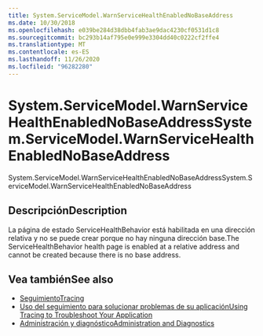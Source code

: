 ```yaml
---
title: System.ServiceModel.WarnServiceHealthEnabledNoBaseAddress
ms.date: 10/30/2018
ms.openlocfilehash: e039be284d38dbb4fab3ae9dac4230cf0531d1c8
ms.sourcegitcommit: bc293b14af795e0e999e3304dd40c0222cf2ffe4
ms.translationtype: MT
ms.contentlocale: es-ES
ms.lasthandoff: 11/26/2020
ms.locfileid: "96282280"
---
```

# <a name="systemservicemodelwarnservicehealthenablednobaseaddress"></a><span data-ttu-id="0ff2c-102">System.ServiceModel.WarnServiceHealthEnabledNoBaseAddress</span><span class="sxs-lookup"><span data-stu-id="0ff2c-102">System.ServiceModel.WarnServiceHealthEnabledNoBaseAddress</span></span>

<span data-ttu-id="0ff2c-103">System.ServiceModel.WarnServiceHealthEnabledNoBaseAddress</span><span class="sxs-lookup"><span data-stu-id="0ff2c-103">System.ServiceModel.WarnServiceHealthEnabledNoBaseAddress</span></span>  
  
## <a name="description"></a><span data-ttu-id="0ff2c-104">Descripción</span><span class="sxs-lookup"><span data-stu-id="0ff2c-104">Description</span></span>  

 <span data-ttu-id="0ff2c-105">La página de estado ServiceHealthBehavior está habilitada en una dirección relativa y no se puede crear porque no hay ninguna dirección base.</span><span class="sxs-lookup"><span data-stu-id="0ff2c-105">The ServiceHealthBehavior health page is enabled at a relative address and cannot be created because there is no base address.</span></span>  
  
## <a name="see-also"></a><span data-ttu-id="0ff2c-106">Vea también</span><span class="sxs-lookup"><span data-stu-id="0ff2c-106">See also</span></span>

- [<span data-ttu-id="0ff2c-107">Seguimiento</span><span class="sxs-lookup"><span data-stu-id="0ff2c-107">Tracing</span></span>](index.md)
- [<span data-ttu-id="0ff2c-108">Uso del seguimiento para solucionar problemas de su aplicación</span><span class="sxs-lookup"><span data-stu-id="0ff2c-108">Using Tracing to Troubleshoot Your Application</span></span>](using-tracing-to-troubleshoot-your-application.md)
- [<span data-ttu-id="0ff2c-109">Administración y diagnóstico</span><span class="sxs-lookup"><span data-stu-id="0ff2c-109">Administration and Diagnostics</span></span>](../index.md)

